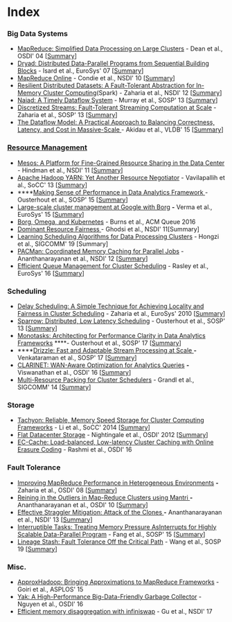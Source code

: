 # Index

### Big Data Systems

* [MapReduce: Simplified Data Processing on Large Clusters](https://static.googleusercontent.com/media/research.google.com/en//archive/mapreduce-osdi04.pdf) - Dean et al., OSDI' 04 \[[Summary](https://xzhu0027.gitbook.io/blog/big-data-sys/mapreduce-simplified-data-processing-on-large-clusters)\]
* [Dryad: Distributed Data-Parallel Programs from Sequential Building Blocks](https://www.microsoft.com/en-us/research/wp-content/uploads/2007/03/eurosys07.pdf) - Isard et al., EuroSys' 07 \[[Summary](https://xzhu0027.gitbook.io/blog/big-data-sys/dryad-distributed-data-parallel-programs-from-sequentialbuilding-blocks)\]
* [MapReduce Online](http://www.neilconway.org/docs/nsdi2010_hop.pdf) - Condie et al., NSDI' 10 \[[Summary](https://xzhu0027.gitbook.io/blog/big-data-sys/mapreduce-online)\]
* [Resilient Distributed Datasets: A Fault-Tolerant Abstraction for In-Memory Cluster Computing](https://www.usenix.org/system/files/conference/nsdi12/nsdi12-final138.pdf)\(Spark\) - Zaharia et al., NSDI' 12 \[[Summary](https://xzhu0027.gitbook.io/blog/big-data-sys/resilient-distributed-datasets-a-fault-tolerant-abstraction-for-in-memory-cluster-computing)\]
* [Naiad: A Timely Dataflow System](http://sigops.org/s/conferences/sosp/2013/papers/p439-murray.pdf) - Murray et al., SOSP' 13 \[[Summary](https://xzhu0027.gitbook.io/blog/big-data-sys/naiad-a-timely-dataflow-system)\]
* [Discretized Streams: Fault-Tolerant Streaming Computation at Scale](https://people.csail.mit.edu/matei/papers/2013/sosp_spark_streaming.pdf) - Zaharia et al., SOSP' 13 \[[Summary](https://xzhu0027.gitbook.io/blog/big-data-sys/discretized-streams-fault-tolerant-streaming-computation-at-scale)\]
* [The Dataflow Model: A Practical Approach to Balancing Correctness, Latency, and Cost in Massive-Scale ](https://www.vldb.org/pvldb/vol8/p1792-Akidau.pdf) - Akidau et al., VLDB' 15 \[[Summary](https://xzhu0027.gitbook.io/blog/big-data-sys/the-dataflow-model-a-practical-approach-to-balancing-correctness-latency-and-cost-in-massive-scale)\]

### [Resource Management ](https://xzhu0027.gitbook.io/blog/big-data-sys/resource-management)

* [Mesos: A Platform for Fine-Grained Resource Sharing in the Data Center](https://people.eecs.berkeley.edu/~alig/papers/mesos.pdf) - Hindman et al., NSDI' 11 \[[Summary](https://xzhu0027.gitbook.io/blog/big-data-sys/mesos-a-platform-for-fine-grained-resource-sharing-in-the-data-center)\]
* [Apache Hadoop YARN: Yet Another Resource Negotiator](https://www.cse.ust.hk/~weiwa/teaching/Fall15-COMP6611B/reading_list/YARN.pdf) - Vavilapallih et al., SoCC' 13 \[[Summary](https://xzhu0027.gitbook.io/blog/big-data-sys/apache-hadoop-yarn-yet-another-resource-negotiator)\]
* \*\*\*\*[Making Sense of Performance in Data Analytics Framework ](https://www.usenix.org/system/files/conference/nsdi15/nsdi15-paper-ousterhout.pdf)- Ousterhout et al., SOSP' 15 \[[Summary](https://xzhu0027.gitbook.io/blog/big-data-sys/making-sense-of-performance-in-data-analytics-framework)\]
* [Large-scale cluster management at Google with Borg](https://storage.googleapis.com/pub-tools-public-publication-data/pdf/43438.pdf) **-** Verma et al., EuroSys' 15 \[[Summary](https://xzhu0027.gitbook.io/blog/big-data-sys/large-scale-cluster-management-at-google-with-borg)\]
* [Borg, Omega, and Kubernetes](https://ai.google/research/pubs/pub44843) - Burns et al., ACM Queue 2016
* [Dominant Resource Fairness ](https://cs.stanford.edu/~matei/papers/2011/nsdi_drf.pdf) - Ghodsi et al., NSDI' 11\[Summary\]
* [Learning Scheduling Algorithms for Data Processing Clusters](https://web.mit.edu/decima/content/sigcomm-2019.pdf) - Hongzi et al., SIGCOMM' 19 \[Summary\]
* [PACMan: Coordinated Memory Caching for Parallel Jobs](https://www.usenix.org/system/files/conference/nsdi12/pacman.pdf) - Ananthanarayanan et al., NSDI' 12 \[[Summary](https://xzhu0027.gitbook.io/blog/big-data-sys/pacman-coordinated-memory-caching-for-parallel-jobs)\]
* [Efficient Queue Management for Cluster Scheduling](https://www.cse.ust.hk/~weiwa/teaching/Fall16-COMP6611B/reading_list/Yaq.pdf) - Rasley et al., EuroSys' 16 \[[Summary](https://xzhu0027.gitbook.io/blog/big-data-sys/other-interesting-papers#efficient-queue-management-for-cluster-scheduling-rasley-et-al-eurosys-16)\]

### Scheduling 

* [Delay Scheduling: A Simple Technique for Achieving Locality and Fairness in Cluster Scheduling](https://cs.stanford.edu/~matei/papers/2010/eurosys_delay_scheduling.pdf) - Zaharia et al., EuroSys' 2010 \[[Summary](https://xzhu0027.gitbook.io/blog/big-data-sys/delay-scheduling-a-simple-technique-for-achieving-locality-and-fairness-in-cluster-scheduling)\] 
* [Sparrow: Distributed, Low Latency Scheduling](https://cs.stanford.edu/~matei/papers/2013/sosp_sparrow.pdf) - Ousterhout et al., SOSP' 13 \[[Summary](https://xzhu0027.gitbook.io/blog/big-data-sys/sparrow-distributed-low-latency-scheduling)\]
* [Monotasks: Architecting for Performance Clarity in Data Analytics Frameworks](http://kayousterhout.org/publications/sosp17-final183.pdf)  ****- Ousterhout et al., SOSP' 17 \[[Summary](https://xzhu0027.gitbook.io/blog/big-data-sys/monotasks-architecting-for-performance-clarity-in-data-analytics-frameworks)\]
* \*\*\*\*[Drizzle: Fast and Adaptable Stream Processing at Scale ](http://shivaram.org/publications/drizzle-sosp17.pdf) **-** Venkataraman et al., SOSP' 17 \[[Summary](https://xzhu0027.gitbook.io/blog/big-data-sys/drizzle-fast-and-adaptable-stream-processing-at-scale)\]
* [CLARINET: WAN-Aware Optimization for Analytics Queries](https://www.usenix.org/system/files/conference/osdi16/osdi16-viswanathan.pdf) **-** Viswanathan et al., OSDI' 16 \[[Summary](https://xzhu0027.gitbook.io/blog/big-data-sys/clarinet-wan-aware-optimization-for-analytics-queries)\]
* [Multi-Resource Packing for Cluster Schedulers](https://www.cs.cmu.edu/~xia/resources/Documents/grandl_sigcomm14.pdf) - Grandl et al., SIGCOMM' 14 \[[Summary](https://xzhu0027.gitbook.io/blog/big-data-sys/multi-resource-packing-for-cluster-schedulers)\]

### Storage

* [Tachyon: Reliable, Memory Speed Storage for Cluster Computing Frameworks](https://people.csail.mit.edu/matei/papers/2014/socc_tachyon.pdf) - Li et al., SoCC' 2014 \[[Summary](https://xzhu0027.gitbook.io/blog/distributed-storage/tachyon-reliable-memory-speed-storage-for-cluster-computing-frameworks)\]
* [Flat Datacenter Storage](https://www.usenix.org/system/files/conference/osdi12/osdi12-final-75.pdf) - Nightingale et al., OSDI' 2012 \[[Summary](https://xzhu0027.gitbook.io/blog/distributed-storage/flat-datacenter-storage)\]
* [EC-Cache: Load-balanced, Low-latency Cluster Caching with Online Erasure Coding](https://www.usenix.org/system/files/conference/osdi16/osdi16-rashmi.pdf) - Rashmi et al., OSDI' 16

### Fault Tolerance 

* [Improving MapReduce Performance in Heterogeneous Environments](http://courses.cs.vt.edu/cs5204/fall12-kafura/Papers/MapReduce/Map-Reduce-Hadoop.pdf) **-** Zaharia et al., OSDI' 08 \[[Summary](https://xzhu0027.gitbook.io/blog/big-data-sys/improving-mapreduce-performance-in-heterogeneous-environments)\]
* [Reining in the Outliers in Map-Reduce Clusters using Mantri ](https://www.usenix.org/legacy/events/osdi10/tech/full_papers/Ananthanarayanan.pdf)**-** Ananthanarayanan et al., OSDI' 10 \[[Summary](https://xzhu0027.gitbook.io/blog/big-data-sys/reining-in-the-outliers-in-map-reduce-clusters-using-mantri)\]
* [Effective Straggler Mitigation: Attack of the Clones ](https://www.usenix.org/system/files/conference/nsdi13/nsdi13-final231.pdf) **-** Ananthanarayanan et al., NSDI' 13 \[[Summary](https://xzhu0027.gitbook.io/blog/big-data-sys/effective-straggler-mitigation-attack-of-the-clones)\]
* [Interruptible Tasks: Treating Memory Pressure AsInterrupts for Highly Scalable Data-Parallel Program](https://people.cs.uchicago.edu/~shanlu/paper/sosp15-itask.pdf) - Fang et al., SOSP' 15 \[[Summary](https://xzhu0027.gitbook.io/blog/big-data-sys/interruptible-tasks-treating-memory-pressure-asinterrupts-for-highly-scalable-data-parallel-progra)\]
* [Lineage Stash: Fault Tolerance Off the Critical Path](https://dl.acm.org/authorize?N695036) - Wang et al., SOSP 19 \[[Summary](https://xzhu0027.gitbook.io/blog/big-data-sys/other-interesting-papers#lineage-stash-fault-tolerance-off-the-critical-path-wang-et-al-sosp-19)\] 

### Misc.

* [ApproxHadoop: Bringing Approximations to MapReduce Frameworks](https://dl.acm.org/citation.cfm?id=2694351) - Goiri et al., ASPLOS' 15
* [Yak: A High-Performance Big-Data-Friendly Garbage Collector](https://www.usenix.org/system/files/conference/osdi16/osdi16-nguyen.pdf) - Nguyen et al., OSDI' 16
* [Efficient memory disaggregation with infiniswap](javascript:void%280%29) - Gu et al., NSDI' 17 



